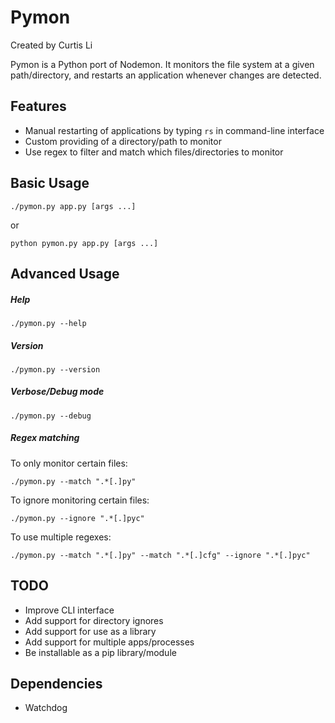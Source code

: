 # Pymon

Created by Curtis Li

Pymon is a Python port of Nodemon. It monitors the file system at a given path/directory, and restarts an application whenever changes are detected.

## Features

* Manual restarting of applications by typing `rs` in command-line interface
* Custom providing of a directory/path to monitor
* Use regex to filter and match which files/directories to monitor

## Basic Usage

```
./pymon.py app.py [args ...]
```
or
```
python pymon.py app.py [args ...]
```

## Advanced Usage

##### Help
```
./pymon.py --help
```

##### Version
```
./pymon.py --version
```

##### Verbose/Debug mode
```
./pymon.py --debug
```

##### Regex matching

To only monitor certain files:
```
./pymon.py --match ".*[.]py"
```

To ignore monitoring certain files:
```
./pymon.py --ignore ".*[.]pyc"
```

To use multiple regexes:
```
./pymon.py --match ".*[.]py" --match ".*[.]cfg" --ignore ".*[.]pyc"
```

## TODO

* Improve CLI interface
* Add support for directory ignores
* Add support for use as a library
* Add support for multiple apps/processes
* Be installable as a pip library/module

## Dependencies

* Watchdog
